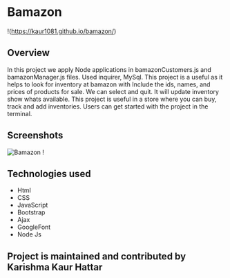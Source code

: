 # Bamazon
!(https://kaur1081.github.io/bamazon/)

## Overview

In this project we apply Node applications in  bamazonCustomers.js and bamazonManager.js files.
Used inquirer, MySql.
This project is  a useful as it helps to look for inventory at bamazon with Include the ids, names, and prices of products for sale.
We can select and quit.
It will update inventory show whats available.
This project is useful in a store where you can buy, track and add inventories.
Users can get started with the project in the terminal.

## Screenshots
![ Bamazon ! ](https://github.com/kaur1081/bamazon/blob/master/bamazon.PNG)

## Technologies used

- Html
- CSS
- JavaScript
- Bootstrap
- Ajax
- GoogleFont
- Node Js

## Project is maintained and contributed by Karishma Kaur Hattar





